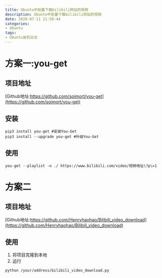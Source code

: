 ```yaml
---
title: Ubuntu中批量下载bilibili网站的视频
description: Ubuntu中批量下载bilibili网站的视频
date: 2020-07-11 11:50:44
categories:
- Ubuntu
tags:
- Ubuntu装机日志
---
```

#   方案一:you-get
##  项目地址
[Github地址:https://github.com/soimort/you-get](https://github.com/soimort/you-get)

##  安装
```shell
pip3 install you-get #安装You-Get
pip3 install --upgrade you-get #升级You-Get
```

##  使用
```shell
you-get --playlist -o ./ https://www.bilibili.com/video/视频地址\?p\=1
```


#   方案二
##  项目地址
[Github地址:https://github.com/Henryhaohao/Bilibili_video_download](https://github.com/Henryhaohao/Bilibili_video_download)

##  使用
1.  将项目克隆到本地
2.  运行

```shell
python /your/address/bilibili_video_download.py
```

